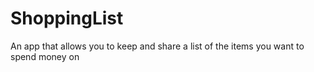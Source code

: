 # ShoppingList
An app that allows you to keep and share a list of the items you want to spend money on
